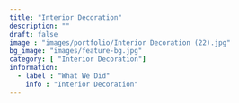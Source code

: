 ```yaml
---
title: "Interior Decoration"
description: ""
draft: false
image : "images/portfolio/Interior Decoration (22).jpg"
bg_image: "images/feature-bg.jpg"
category: [ "Interior Decoration"]
information:
  - label : "What We Did"
    info : "Interior Decoration"
---
```



